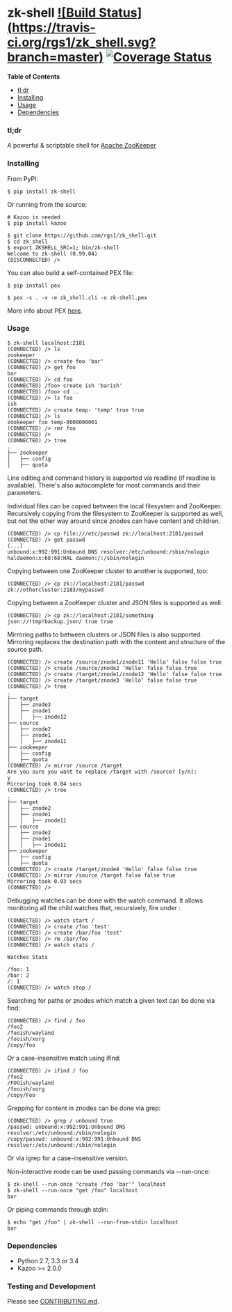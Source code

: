 # zk-shell [![Build Status] (https://travis-ci.org/rgs1/zk_shell.svg?branch=master)](https://travis-ci.org/rgs1/zk_shell) [![Coverage Status](https://coveralls.io/repos/rgs1/zk_shell/badge.png?branch=master)](https://coveralls.io/r/rgs1/zk_shell?branch=master)

**Table of Contents**

- [tl;dr](#tldr)
- [Installing](#installing)
- [Usage](#usage)
- [Dependencies](#dependencies)

### tl;dr ###

A powerful & scriptable shell for [Apache ZooKeeper](http://zookeeper.apache.org/ "ZooKeeper")

### Installing ###

From PyPI:

```
$ pip install zk-shell
```

Or running from the source:

```
# Kazoo is needed
$ pip install kazoo

$ git clone https://github.com/rgs1/zk_shell.git
$ cd zk_shell
$ export ZKSHELL_SRC=1; bin/zk-shell
Welcome to zk-shell (0.99.04)
(DISCONNECTED) />
```

You can also build a self-contained PEX file:

```
$ pip install pex

$ pex -s . -v -e zk_shell.cli -o zk-shell.pex

```

More info about PEX [here](https://pex.readthedocs.org "PEX").

### Usage ###

```
$ zk-shell localhost:2181
(CONNECTED) /> ls
zookeeper
(CONNECTED) /> create foo 'bar'
(CONNECTED) /> get foo
bar
(CONNECTED) /> cd foo
(CONNECTED) /foo> create ish 'barish'
(CONNECTED) /foo> cd ..
(CONNECTED) /> ls foo
ish
(CONNECTED) /> create temp- 'temp' true true
(CONNECTED) /> ls
zookeeper foo temp-0000000001
(CONNECTED) /> rmr foo
(CONNECTED) />
(CONNECTED) /> tree
.
├── zookeeper
│   ├── config
│   ├── quota
```

Line editing and command history is supported via readline (if readline is available). There's
also autocomplete for most commands and their parameters.

Individual files can be copied between the local filesystem and ZooKeeper. Recursively copying
from the filesystem to ZooKeeper is supported as well, but not the other way around since znodes
can have content and children.

```
(CONNECTED) /> cp file:///etc/passwd zk://localhost:2181/passwd
(CONNECTED) /> get passwd
(...)
unbound:x:992:991:Unbound DNS resolver:/etc/unbound:/sbin/nologin
haldaemon:x:68:68:HAL daemon:/:/sbin/nologin
```

Copying between one ZooKeeper cluster to another is supported, too:

```
(CONNECTED) /> cp zk://localhost:2181/passwd zk://othercluster:2183/mypasswd
```

Copying between a ZooKeeper cluster and JSON files is supported as well:

```
(CONNECTED) /> cp zk://localhost:2181/something json://!tmp!backup.json/ true true
```

Mirroring paths to between clusters or JSON files is also supported. Mirroring replaces the destination
path with the content and structure of the source path.

```
(CONNECTED) /> create /source/znode1/znode11 'Hello' false false true
(CONNECTED) /> create /source/znode2 'Hello' false false true
(CONNECTED) /> create /target/znode1/znode12 'Hello' false false true
(CONNECTED) /> create /target/znode3 'Hello' false false true
(CONNECTED) /> tree
.
├── target
│   ├── znode3
│   ├── znode1
│   │   ├── znode12
├── source
│   ├── znode2
│   ├── znode1
│   │   ├── znode11
├── zookeeper
│   ├── config
│   ├── quota
(CONNECTED) /> mirror /source /target
Are you sure you want to replace /target with /source? [y/n]:
y
Mirroring took 0.04 secs
(CONNECTED) /> tree
.
├── target
│   ├── znode2
│   ├── znode1
│   │   ├── znode11
├── source
│   ├── znode2
│   ├── znode1
│   │   ├── znode11
├── zookeeper
│   ├── config
│   ├── quota
(CONNECTED) /> create /target/znode4 'Hello' false false true
(CONNECTED) /> mirror /source /target false false true
Mirroring took 0.03 secs
(CONNECTED) />
```

Debugging watches can be done with the watch command. It allows monitoring all the child watches
that, recursively, fire under <path>:

```
(CONNECTED) /> watch start /
(CONNECTED) /> create /foo 'test'
(CONNECTED) /> create /bar/foo 'test'
(CONNECTED) /> rm /bar/foo
(CONNECTED) /> watch stats /

Watches Stats

/foo: 1
/bar: 2
/: 1
(CONNECTED) /> watch stop /
```

Searching for paths or znodes which match a given text can be done via find:

```
(CONNECTED) /> find / foo
/foo2
/fooish/wayland
/fooish/xorg
/copy/foo
```

Or a case-insensitive match using ifind:

```
(CONNECTED) /> ifind / foo
/foo2
/FOOish/wayland
/fooish/xorg
/copy/Foo
```

Grepping for content in znodes can be done via grep:

```
(CONNECTED) /> grep / unbound true
/passwd: unbound:x:992:991:Unbound DNS resolver:/etc/unbound:/sbin/nologin
/copy/passwd: unbound:x:992:991:Unbound DNS resolver:/etc/unbound:/sbin/nologin
```

Or via igrep for a case-insensitive version.

Non-interactive mode can be used passing commands via --run-once:

```
$ zk-shell --run-once "create /foo 'bar'" localhost
$ zk-shell --run-once "get /foo" localhost
bar
```

Or piping commands through stdin:

```
$ echo "get /foo" | zk-shell --run-from-stdin localhost
bar
```

### Dependencies ###

* Python 2.7, 3.3 or 3.4
* Kazoo >= 2.0.0

### Testing and Development ###

Please see [CONTRIBUTING.md](CONTRIBUTING.md).
